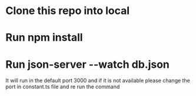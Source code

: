 # Clone this repo into local
# Run npm install
# Run json-server --watch db.json 
It will run in the default port 3000 and if it is not available please change the port in constant.ts file and re run the command 
